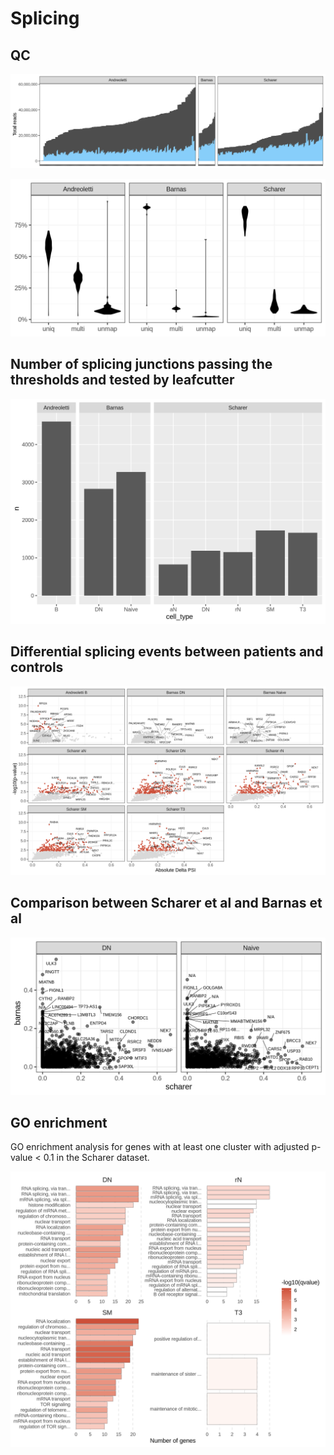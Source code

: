 Splicing
================

## QC

![](README_files/figure-gfm/unnamed-chunk-2-1.png)<!-- -->

![](README_files/figure-gfm/unnamed-chunk-3-1.png)<!-- -->

## Number of splicing junctions passing the thresholds and tested by leafcutter

![](README_files/figure-gfm/unnamed-chunk-5-1.png)<!-- -->

## Differential splicing events between patients and controls

![](README_files/figure-gfm/unnamed-chunk-6-1.png)<!-- -->

## Comparison between Scharer et al and Barnas et al

![](README_files/figure-gfm/unnamed-chunk-7-1.png)<!-- -->

## GO enrichment

GO enrichment analysis for genes with at least one cluster with adjusted
p-value &lt; 0.1 in the Scharer dataset.

![](README_files/figure-gfm/unnamed-chunk-8-1.png)<!-- -->
